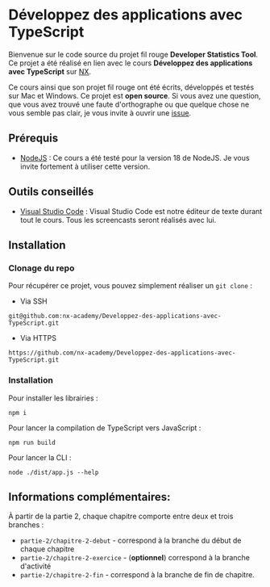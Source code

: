 # Développez des applications avec TypeScript

Bienvenue sur le code source du projet fil rouge **Developer Statistics Tool**. Ce projet a été réalisé en lien avec le cours **Développez des applications avec TypeScript** sur [NX](https://nx.academy).

Ce cours ainsi que son projet fil rouge ont été écrits, développés et testés sur Mac et Windows. Ce projet est **open source**. Si vous avez une question, que vous avez trouvé une faute d'orthographe ou que quelque chose ne vous semble pas clair, je vous invite à ouvrir une [issue](https://github.com/nx-academy/Developpez-des-applications-avec-TypeScript/issues).

## Prérequis

- [NodeJS](https://nodejs.org/en) : Ce cours a été testé pour la version 18 de
  NodeJS. Je vous invite fortement à utiliser cette version.

## Outils conseillés

- [Visual Studio Code](https://code.visualstudio.com/) : Visual Studio Code est notre éditeur de texte durant tout le cours. Tous les screencasts seront réalisés avec lui.

## Installation

### Clonage du repo

Pour récupérer ce projet, vous pouvez simplement réaliser un `git clone` :

- Via SSH

```
git@github.com:nx-academy/Developpez-des-applications-avec-TypeScript.git
```

- Via HTTPS

```
https://github.com/nx-academy/Developpez-des-applications-avec-TypeScript.git
```

### Installation

Pour installer les librairies :

```
npm i
```

Pour lancer la compilation de TypeScript vers JavaScript :

```
npm run build
```

Pour lancer la CLI :

```
node ./dist/app.js --help
```

## Informations complémentaires:

À partir de la partie 2, chaque chapitre comporte entre deux et trois branches :

- `partie-2/chapitre-2-debut` - correspond à la branche du début de chaque chapitre
- `partie-2/chapitre-2-exercice` - (**optionnel**) correspond à la branche d'activité
- `partie-2/chapitre-2-fin` - correspond à la branche de fin de chapitre.
